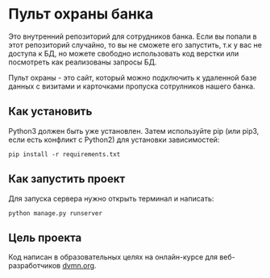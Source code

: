 # Пульт охраны банка

Это внутренний репозиторий для сотрудников банка. Если вы попали в этот репозиторий случайно, то вы не сможете его запустить, т.к у вас не доступа к БД, но можете свободно использовать код верстки или посмотреть как реализованы запросы БД.

Пульт охраны - это сайт, который можно подключить к удаленной базе данных с визитами и карточками пропуска сотрулников нашего банка.

## Как установить



Python3 должен быть уже установлен. Затем используйте pip (или pip3, если есть конфликт с Python2) для установки зависимостей:

```
pip install -r requirements.txt
```


## Как запустить проект


Для запуска сервера нужно открыть терминал и написать:

```
python manage.py runserver
```

## Цель проекта

Код написан в образовательных целях на онлайн-курсе для веб-разработчиков [dvmn.org](https://dvmn.org/).